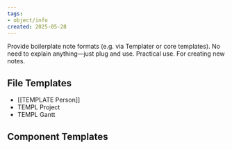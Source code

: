 ```yaml
---
tags:
- object/info
created: 2025-05-28
---
```


Provide boilerplate note formats (e.g. via Templater or core templates). No need to explain anything—just plug and use.	Practical use. For creating new notes.

## File Templates
- [[TEMPLATE Person]]
- TEMPL Project
- TEMPL Gantt

## Component Templates



